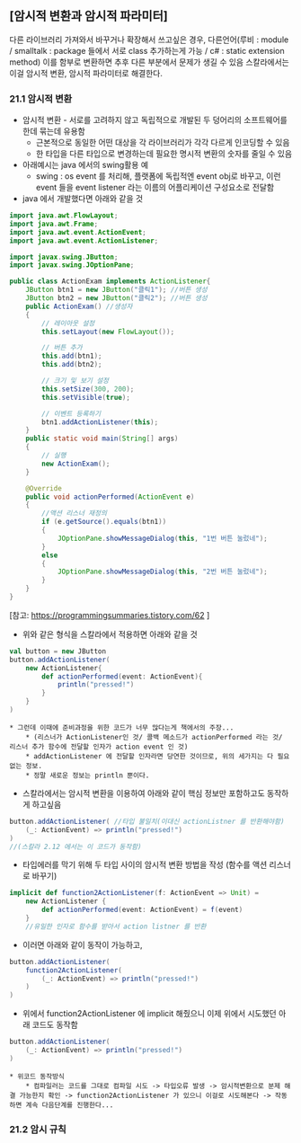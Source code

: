 ## [암시적 변환과 암시적 파라미터]
다른 라이브러리 가져와서 바꾸거나 확장해서 쓰고싶은 경우, 다른언어(루비 : module / smalltalk : package 들에서 서로 class 추가하는게 가능 / c# : static extension method) 이를 함부로 변환하면 추후 다른 부분에서 문제가 생길 수 있음
스칼라에서는 이걸 암시적 변환, 암시적 파라미터로 해결한다.

### 21.1 암시적 변환
* 암시적 변환 - 서로를 고려하지 않고 독립적으로 개발된 두 덩어리의 소프트웨어를 한데 묶는데 유용함
	* 근본적으로 동일한 어떤 대상을 각 라이브러리가 각각 다르게 인코딩할 수 있음
	* 한 타입을 다른 타입으로 변경하는데 필요한 명시적 변환의 숫자를 줄일 수 있음
* 아래예시는 java 에서의 swing활용 예
	* swing : os event 를 처리해, 플랫폼에 독립적엔 event obj로 바꾸고, 이런 event 들을 event listener 라는 이름의 어플리케이션 구성요소로 전달함
* java 에서 개발했다면 아래와 같을 것
```java
import java.awt.FlowLayout;
import java.awt.Frame;
import java.awt.event.ActionEvent;
import java.awt.event.ActionListener;

import javax.swing.JButton;
import javax.swing.JOptionPane;

public class ActionExam implements ActionListener{ 
	JButton btn1 = new JButton("클릭1"); //버튼 생성
	JButton btn2 = new JButton("클릭2"); //버튼 생성
	public ActionExam() //생성자
	{
		// 레이아웃 설정
		this.setLayout(new FlowLayout());

		// 버튼 추가
		this.add(btn1);
		this.add(btn2);

		// 크기 및 보기 설정
		this.setSize(300, 200);
		this.setVisible(true);

		// 이벤트 등록하기
		btn1.addActionListener(this);
	}
	public static void main(String[] args)
	{
		// 실행
		new ActionExam();
	}

	@Override
	public void actionPerformed(ActionEvent e)
	{
		//액션 리스너 재정의
		if (e.getSource().equals(btn1))
		{
			JOptionPane.showMessageDialog(this, "1번 버튼 눌렀네");
		}
		else
		{
			JOptionPane.showMessageDialog(this, "2번 버튼 눌렀네");
		}
	}
}
```
[참고: https://programmingsummaries.tistory.com/62 ]

* 위와 같은 형식을 스칼라에서 적용하면 아래와 같을 것
```scala
val button = new JButton
button.addActionListener(
	new ActionListener{
		def actionPerformed(event: ActionEvent){
			println("pressed!")
		}
	}
)
```
	* 그런데 이때에 준비과정을 위한 코드가 너무 많다는게 책에서의 주장...
		* (리스너가 ActionListener인 것/ 콜백 메소드가 actionPerformed 라는 것/ 리스너 추가 함수에 전달할 인자가 action event 인 것)
		* addActionListener 에 전달할 인자라면 당연한 것이므로, 위의 세가지는 다 필요없는 정보.
		* 정말 새로운 정보는 println 뿐이다.
* 스칼라에서는 암시적 변환을 이용하여 아래와 같이 핵심 정보만 포함하고도 동작하게 하고싶음
```scala
button.addActionListener( //타입 불일치(이대신 actionListner 를 반환해야함)
	(_: ActionEvent) => println("pressed!")
)
//(스칼라 2.12 에서는 이 코드가 동작함)
```

* 타입에러를 막기 위해 두 타입 사이의 암시적 변환 방법을 작성 (함수를 액션 리스너로 바꾸기)
```scala
implicit def function2ActionListener(f: ActionEvent => Unit) =
	new ActionListener {
		def actionPerformed(event: ActionEvent) = f(event)
	}
	//유일한 인자로 함수를 받아서 action listner 를 반환
```
* 이러면 아래와 같이 동작이 가능하고, 
```scala
button.addActionListener(
	function2ActionListener(
		(_: ActionEvent) => println("pressed!")
	)
)
```
* 위에서 function2ActionListener 에 implicit 해줬으니 이제 위에서 시도했던 아래 코드도 동작함
```scala
button.addActionListener(
	(_: ActionEvent) => println("pressed!")
)
```
	* 위코드 동작방식
		* 컴파일러는 코드를 그대로 컴파일 시도 -> 타입오류 발생 -> 암시적변환으로 분제 해결 가능한지 확인 -> function2ActionListener 가 있으니 이걸로 시도해본다 -> 작동하면 계속 다음단계를 진행한다...

### 21.2 암시 규칙

